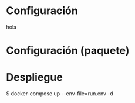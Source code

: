# Configuración

hola

# Configuración (paquete)

# Despliegue

$ docker-compose up --env-file=run.env -d